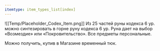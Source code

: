 ```yaml
---
itemtype: item_types_list[index]
---
```

![[Temp/Placeholder_Codex_Item.png]]
Из 25 частей руны кодекса 6 ур. можно синтезировать в горне руну кодекса 6 ур. Руна дает на выбор «Возмездие» или «Покровительство». Все предметы персональные.

Можно получить, купив в Магазине временный тюк.
